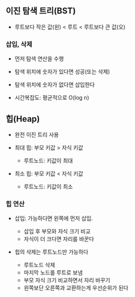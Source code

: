 ## 이진 탐색 트리(BST)
- 루트보다 작은 값(왼) < 루트 < 루트보다 큰 값(오)

### 삽입, 삭제
- 먼저 탐색 연산을 수행
- 탐색 위치에 숫자가 있다면 성공(또는 삭제)
- 탐색 위치에 숫자가 없다면 삽입한다

- 시간복잡도: 평균적으로 O(log n)

## 힙(Heap)
- 완전 이진 트리 사용
- 최대 힙: 부모 키값 > 자식 키값
  - 루트노드: 키값이 최대

- 최소 힙: 부모 키값 < 자식 키값
  - 루트노드: 키값이 최소

### 힙 연산
- 삽입: 가능하다면 왼쪽에 먼저 삽입.
  - 삽입 후 부모와 자식 크기 비교
  - 자식이 더 크다면 자리를 바꾼다 

- 힙의 삭제는 루트노드만 가능하다
  - 루트노드 삭제
  - 마지막 노드를 루트로 보냄
  - 부모 자식 크기 비교하면서 자리 바꾸기
  - 왼쪽보단 오른쪽과 교환하는게 우선순위가 된다
